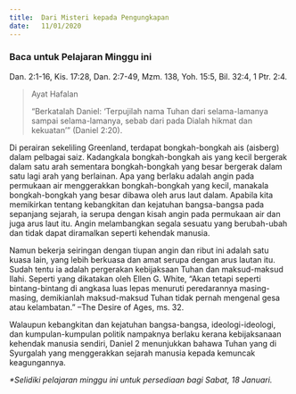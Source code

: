 ```yaml
---
title:  Dari Misteri kepada Pengungkapan
date:   11/01/2020
---
```


### Baca untuk Pelajaran Minggu ini
Dan. 2:1-16, Kis. 17:28, Dan. 2:7-49, Mzm. 138, Yoh. 15:5, Bil. 32:4, 1 Ptr. 2:4.

> <p>Ayat Hafalan</p>
> “Berkatalah Daniel: ‘Terpujilah nama Tuhan dari selama-lamanya sampai selama-lamanya, sebab dari pada Dialah hikmat dan kekuatan’” (Daniel 2:20).

Di perairan sekeliling Greenland, terdapat bongkah-bongkah ais (aisberg) dalam pelbagai saiz. Kadangkala bongkah-bongkah ais yang kecil bergerak dalam satu arah sementara bongkah-bongkah yang besar bergerak dalam satu lagi arah yang berlainan. Apa yang berlaku adalah angin pada permukaan air menggerakkan bongkah-bongkah yang kecil, manakala bongkah-bongkah yang besar dibawa oleh arus laut dalam. Apabila kita memikirkan tentang kebangkitan dan kejatuhan bangsa-bangsa pada sepanjang sejarah, ia serupa dengan kisah angin pada permukaan air dan juga arus laut itu. Angin melambangkan segala sesuatu yang berubah-ubah dan tidak dapat diramalkan seperti kehendak manusia.  

Namun bekerja seiringan dengan tiupan angin dan ribut ini adalah satu kuasa lain, yang lebih berkuasa dan amat serupa dengan arus lautan itu.  Sudah tentu  ia adalah pergerakan kebijaksaan Tuhan dan maksud-maksud Ilahi. Seperti yang dikatakan oleh Ellen G. White, “Akan tetapi seperti bintang-bintang di angkasa luas lepas menuruti peredarannya masing-masing, demikianlah maksud-maksud Tuhan tidak pernah mengenal gesa atau kelambatan.” –The Desire of Ages, ms. 32.  

Walaupun kebangkitan dan kejatuhan bangsa-bangsa, ideologi-ideologi, dan kumpulan-kumpulan politik nampaknya berlaku kerana kebijaksanaan kehendak manusia sendiri, Daniel 2 menunjukkan bahawa Tuhan yang di Syurgalah yang menggerakkan sejarah manusia kepada kemuncak keagungannya. 

_*Selidiki pelajaran minggu ini untuk persediaan bagi Sabat, 18 Januari._